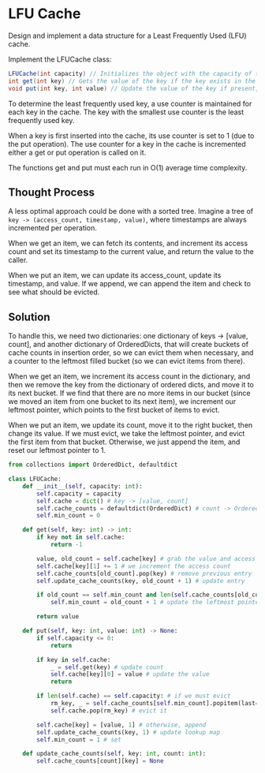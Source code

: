 # LFU Cache

Design and implement a data structure for a Least Frequently Used (LFU) cache.

Implement the LFUCache class:

```java
LFUCache(int capacity) // Initializes the object with the capacity of the data structure.
int get(int key) // Gets the value of the key if the key exists in the cache. Otherwise, returns -1.
void put(int key, int value) // Update the value of the key if present, or inserts the key if not already present. When the cache reaches its capacity, it should invalidate and remove the least frequently used key before inserting a new item. For this problem, when there is a tie (i.e., two or more keys with the same frequency), the least recently used key would be invalidated.
```

To determine the least frequently used key, a use counter is maintained for each key in the cache. The key with the smallest use counter is the least frequently used key.

When a key is first inserted into the cache, its use counter is set to 1 (due to the put operation). The use counter for a key in the cache is incremented either a get or put operation is called on it.

The functions get and put must each run in O(1) average time complexity.

## Thought Process

A less optimal approach could be done with a sorted tree. Imagine a tree of `key -> (access_count, timestamp, value)`, where timestamps are always incremented per operation.

When we get an item, we can fetch its contents, and increment its access count and set its timestamp to the current value, and return the value to the caller.

When we put an item, we can update its access_count, update its timestamp, and value. If we append, we can append the item and check to see what should be evicted.

## Solution

To handle this, we need two dictionaries: one dictionary of keys -> [value, count], and another dictionary of OrderedDicts, that will create buckets of cache counts in insertion order, so we can evict them when necessary, and a counter to the leftmost filled bucket (so we can evict items from there).

When we get an item, we increment its access count in the dictionary, and then we remove the key from the dictionary of ordered dicts, and move it to its next bucket. If we find that there are no more items in our bucket (since we moved an item from one bucket to its next item), we increment our leftmost pointer, which points to the first bucket of items to evict.

When we put an item, we update its count, move it to the right bucket, then change its value. If we must evict, we take the leftmost pointer, and evict the first item from that bucket. Otherwise, we just append the item, and reset our leftmost pointer to 1.

```python
from collections import OrderedDict, defaultdict

class LFUCache:
    def __init__(self, capacity: int):
        self.capacity = capacity
        self.cache = dict() # key -> [value, count]
        self.cache_counts = defaultdict(OrderedDict) # count -> OrderedDict(key -> None)
        self.min_count = 0

    def get(self, key: int) -> int:
        if key not in self.cache:
            return -1

        value, old_count = self.cache[key] # grab the value and access count from cache
        self.cache[key][1] += 1 # we increment the access count
        self.cache_counts[old_count].pop(key) # remove previous entry
        self.update_cache_counts(key, old_count + 1) # update entry

        if old_count == self.min_count and len(self.cache_counts[old_count]) == 0:
            self.min_count = old_count + 1 # update the leftmost pointer to evict

        return value

    def put(self, key: int, value: int) -> None:
        if self.capacity <= 0:
            return

        if key in self.cache:
            _ = self.get(key) # update count
            self.cache[key][0] = value # update the value
            return

        if len(self.cache) == self.capacity: # if we must evict
            rm_key, _ = self.cache_counts[self.min_count].popitem(last=False) # grab the first item to evict
            self.cache.pop(rm_key) # evict it

        self.cache[key] = [value, 1] # otherwise, append
        self.update_cache_counts(key, 1) # update lookup map
        self.min_count = 1 # set

    def update_cache_counts(self, key: int, count: int):
        self.cache_counts[count][key] = None
```
